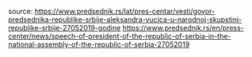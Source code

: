 source:
https://www.predsednik.rs/lat/pres-centar/vesti/govor-predsednika-republike-srbije-aleksandra-vucica-u-narodnoj-skupstini-republike-srbije-27052019-godine
https://www.predsednik.rs/en/press-center/news/speech-of-president-of-the-republic-of-serbia-in-the-national-assembly-of-the-republic-of-serbia-27052019